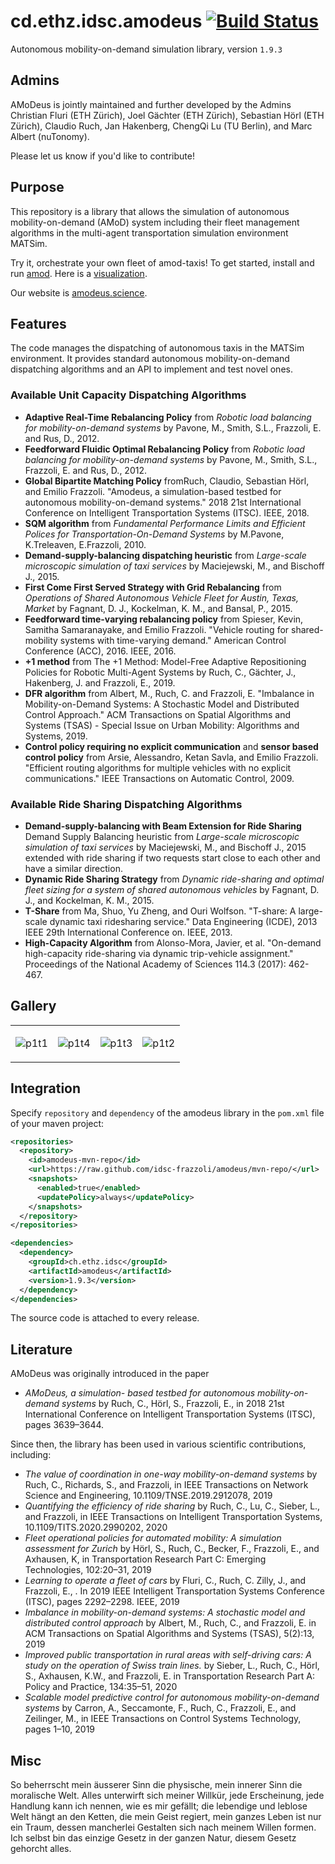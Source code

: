 # cd.ethz.idsc.amodeus <a href="https://travis-ci.org/amodeus-science/amodeus"><img src="https://travis-ci.org/amodeus-science/amodeus.svg?branch=master" alt="Build Status"></a>

Autonomous mobility-on-demand simulation library, version `1.9.3`

## Admins

AMoDeus is jointly maintained and further developed by the Admins Christian Fluri (ETH Zürich), Joel Gächter (ETH Zürich), Sebastian Hörl (ETH  Zürich), Claudio Ruch, Jan Hakenberg, ChengQi Lu (TU Berlin), and Marc Albert (nuTonomy). 

Please let us know if you'd like to contribute!

## Purpose

This repository is a library that allows the simulation of autonomous mobility-on-demand (AMoD) system including their fleet management algorithms in the multi-agent transportation simulation environment MATSim.

Try it, orchestrate your own fleet of amod-taxis!
To get started, install and run [amod](https://github.com/amodeus-science/amod).
Here is a [visualization](https://www.youtube.com/watch?v=QkFtIQQSHto).

Our website is [amodeus.science](https://www.amodeus.science/).

## Features

The code manages the dispatching of autonomous taxis in the MATSim environment.
It provides standard autonomous mobility-on-demand dispatching algorithms and an API to implement and test novel ones.

### Available Unit Capacity Dispatching Algorithms

* **Adaptive Real-Time Rebalancing Policy** from *Robotic load balancing for mobility-on-demand systems* by Pavone, M., Smith, S.L., Frazzoli, E. and Rus, D., 2012.
* **Feedforward Fluidic Optimal Rebalancing Policy** from *Robotic load balancing for mobility-on-demand systems* by Pavone, M., Smith, S.L., Frazzoli, E. and Rus, D., 2012.
* **Global Bipartite Matching Policy** fromRuch, Claudio, Sebastian Hörl, and Emilio Frazzoli. "Amodeus, a simulation-based testbed for autonomous mobility-on-demand systems." 2018 21st International Conference on Intelligent Transportation Systems (ITSC). IEEE, 2018.
* **SQM algorithm** from *Fundamental Performance Limits and Efficient Polices for Transportation-On-Demand Systems* by M.Pavone, K.Treleaven, E.Frazzoli, 2010.
* **Demand-supply-balancing dispatching heuristic** from *Large-scale microscopic simulation of taxi services* by Maciejewski, M., and Bischoff J., 2015.
* **First Come First Served Strategy with Grid Rebalancing** from *Operations of Shared Autonomous Vehicle
Fleet for Austin, Texas, Market* by Fagnant, D. J., Kockelman, K. M., and Bansal, P., 2015.
* **Feedforward time-varying rebalancing policy** from Spieser, Kevin, Samitha Samaranayake, and Emilio Frazzoli. "Vehicle routing for shared-mobility systems with time-varying demand." American Control Conference (ACC), 2016. IEEE, 2016.
* **+1 method** from The +1 Method: Model-Free Adaptive Repositioning Policies for Robotic Multi-Agent Systems by Ruch, C., Gächter, J., Hakenberg, J. and Frazzoli, E., 2019.
* **DFR algorithm** from Albert, M., Ruch, C. and Frazzoli, E. "Imbalance in Mobility-on-Demand Systems: A Stochastic Model and Distributed Control Approach." ACM Transactions on Spatial Algorithms and Systems (TSAS) - Special Issue on Urban Mobility: Algorithms and Systems, 2019.
* **Control policy requiring no explicit communication** and **sensor based control policy** from Arsie, Alessandro, Ketan Savla, and Emilio Frazzoli. "Efficient routing algorithms for multiple vehicles with no explicit communications." IEEE Transactions on Automatic Control, 2009.

### Available Ride Sharing Dispatching Algorithms
* **Demand-supply-balancing with Beam Extension for Ride Sharing** Demand Supply Balancing heuristic from *Large-scale microscopic simulation of taxi services* by Maciejewski, M., and Bischoff J., 2015 extended with ride sharing if two requests start close to each other and have a similar direction.
* **Dynamic Ride Sharing Strategy** from *Dynamic ride-sharing and optimal fleet sizing for a system of shared autonomous vehicles* by Fagnant, D. J., and Kockelman, K. M., 2015.
* **T-Share** from Ma, Shuo, Yu Zheng, and Ouri Wolfson. "T-share: A large-scale dynamic taxi ridesharing service." Data Engineering (ICDE), 2013 IEEE 29th International Conference on. IEEE, 2013.
* **High-Capacity Algorithm** from Alonso-Mora, Javier, et al. "On-demand high-capacity ride-sharing via dynamic trip-vehicle assignment." Proceedings of the National Academy of Sciences 114.3 (2017): 462-467.

## Gallery

<table><tr>
<td>

![p1t1](https://user-images.githubusercontent.com/4012178/38852194-23c0b602-4219-11e8-90af-ce5c589ddf47.png)

<td>

![p1t4](https://user-images.githubusercontent.com/4012178/38852209-30616834-4219-11e8-81db-41fe71f7599e.png)

<td>

![p1t3](https://user-images.githubusercontent.com/4012178/38852252-4f4d178e-4219-11e8-9634-434200922ed0.png)

<td>

![p1t2](https://user-images.githubusercontent.com/4012178/38852212-3200c8d8-4219-11e8-9dad-eb0aa33e1357.png)

</tr></table>

## Integration

Specify `repository` and `dependency` of the amodeus library in the `pom.xml` file of your maven project:
```xml
<repositories>
  <repository>
    <id>amodeus-mvn-repo</id>
    <url>https://raw.github.com/idsc-frazzoli/amodeus/mvn-repo/</url>
    <snapshots>
      <enabled>true</enabled>
      <updatePolicy>always</updatePolicy>
    </snapshots>
  </repository>
</repositories>

<dependencies>
  <dependency>
    <groupId>ch.ethz.idsc</groupId>
    <artifactId>amodeus</artifactId>
    <version>1.9.3</version>
  </dependency>
</dependencies>
```
The source code is attached to every release.

## Literature

AMoDeus was originally introduced in the paper 
* *AMoDeus, a simulation- based testbed for autonomous mobility-on-demand systems* by Ruch, C., Hörl, S., Frazzoli, E., in 2018 21st International Conference on Intelligent Transportation Systems (ITSC), pages 3639–3644.

Since then, the library has been used in various scientific contributions, including:

* *The value of coordination in one-way mobility-on-demand systems* by Ruch, C., Richards, S., and Frazzoli, in IEEE Transactions on Network Science and Engineering, 10.1109/TNSE.2019.2912078, 2019
* *Quantifying the efficiency of ride sharing* by Ruch, C., Lu, C., Sieber, L., and Frazzoli, in IEEE Transactions on Intelligent Transportation Systems, 10.1109/TITS.2020.2990202, 2020
* *Fleet operational policies for automated mobility: A simulation assessment for Zurich* by Hörl, S., Ruch, C., Becker, F., Frazzoli, E., and Axhausen, K, in Transportation Research Part C: Emerging Technologies, 102:20–31, 2019
* *Learning to operate a fleet of cars* by Fluri, C., Ruch, C. Zilly, J., and Frazzoli, E., . In 2019 IEEE Intelligent Transportation Systems Conference (ITSC), pages 2292–2298. IEEE, 2019
* *Imbalance in mobility-on-demand systems: A stochastic model and distributed control approach* by Albert, M., Ruch, C., and Frazzoli, E. in ACM Transactions on Spatial Algorithms and Systems (TSAS), 5(2):13, 2019
* *Improved public transportation in rural areas with self-driving cars: A study on the operation of Swiss train lines.* by Sieber, L., Ruch, C., Hörl, S., Axhausen, K.W., and Frazzoli, E. in Transportation Research Part A: Policy and Practice, 134:35–51, 2020
* *Scalable model predictive control for autonomous mobility-on-demand systems* by Carron, A., Seccamonte, F., Ruch, C., Frazzoli, E., and Zeilinger, M., in IEEE Transactions on Control Systems Technology, pages 1–10, 2019



## Misc

So beherrscht mein äusserer Sinn die physische, mein innerer Sinn die moralische Welt. Alles unterwirft sich meiner Willkür, jede Erscheinung, jede Handlung kann ich nennen, wie es mir gefällt; die lebendige und leblose Welt hängt an den Ketten, die mein Geist regiert, mein ganzes Leben ist nur ein Traum, dessen mancherlei Gestalten sich nach meinem Willen formen. Ich selbst bin das einzige Gesetz in der ganzen Natur, diesem Gesetz gehorcht alles.
